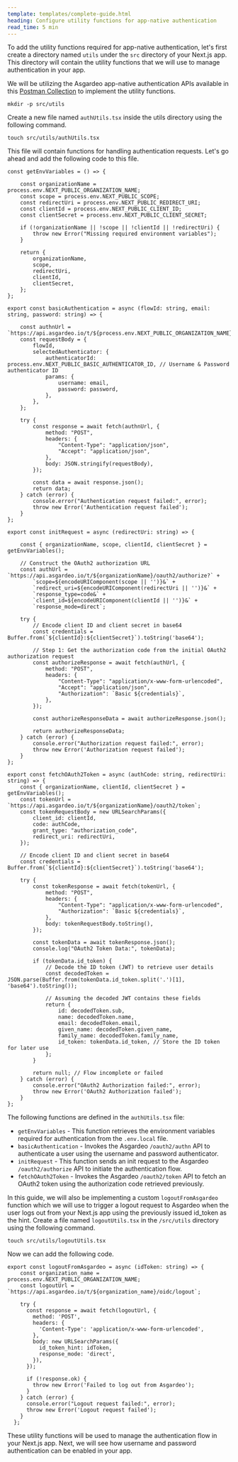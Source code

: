 ```yaml
---
template: templates/complete-guide.html
heading: Configure utility functions for app-native authentication
read_time: 5 min
---
```


To add the utility functions required for app-native authentication, let's first create a directory named `utils` under the `src` directory of your Next.js app. This directory will contain the utility functions that we will use to manage authentication in your app.

We will be utilizing the Asgardeo app-native authentication APIs available in this [Postman Collection](https://app.getpostman.com/run-collection/8657284-83f51f64-fe45-4ca4-88b0-f670562d6b44) to implement the utility functions.

```shell
mkdir -p src/utils
```

Create a new file named `authUtils.tsx` inside the utils directory using the following command.

```shell
touch src/utils/authUtils.tsx
```

This file will contain functions for handling authentication requests. Let's go ahead and add the following code to this file.

```shell title="authUtils.tsx"
const getEnvVariables = () => {

    const organizationName = process.env.NEXT_PUBLIC_ORGANIZATION_NAME;
    const scope = process.env.NEXT_PUBLIC_SCOPE;
    const redirectUri = process.env.NEXT_PUBLIC_REDIRECT_URI;
    const clientId = process.env.NEXT_PUBLIC_CLIENT_ID;
    const clientSecret = process.env.NEXT_PUBLIC_CLIENT_SECRET;

    if (!organizationName || !scope || !clientId || !redirectUri) {
        throw new Error("Missing required environment variables");
    }

    return {
        organizationName,
        scope,
        redirectUri,
        clientId,
        clientSecret,
    };
};

export const basicAuthentication = async (flowId: string, email: string, password: string) => {

    const authnUrl = `https://api.asgardeo.io/t/${process.env.NEXT_PUBLIC_ORGANIZATION_NAME}/oauth2/authn`;
    const requestBody = {
        flowId,
        selectedAuthenticator: {
            authenticatorId: process.env.NEXT_PUBLIC_BASIC_AUTHENTICATOR_ID, // Username & Password authenticator ID
            params: {
                username: email,
                password: password,
            },
        },
    };

    try {
        const response = await fetch(authnUrl, {
            method: "POST",
            headers: {
                "Content-Type": "application/json",
                "Accept": "application/json",
            },
            body: JSON.stringify(requestBody),
        });

        const data = await response.json();
        return data;
    } catch (error) {
        console.error("Authentication request failed:", error);
        throw new Error('Authentication request failed');
    }
};

export const initRequest = async (redirectUri: string) => {

    const { organizationName, scope, clientId, clientSecret } = getEnvVariables();

    // Construct the OAuth2 authorization URL
    const authUrl = `https://api.asgardeo.io/t/${organizationName}/oauth2/authorize?` +
        `scope=${encodeURIComponent(scope || '')}&` +
        `redirect_uri=${encodeURIComponent(redirectUri || '')}&` +
        `response_type=code&` +
        `client_id=${encodeURIComponent(clientId || '')}&` +
        `response_mode=direct`;

    try {
        // Encode client ID and client secret in base64
        const credentials = Buffer.from(`${clientId}:${clientSecret}`).toString('base64');

        // Step 1: Get the authorization code from the initial OAuth2 authorization request
        const authorizeResponse = await fetch(authUrl, {
            method: "POST",
            headers: {
                "Content-Type": "application/x-www-form-urlencoded",
                "Accept": "application/json",
                "Authorization": `Basic ${credentials}`,
            },
        });

        const authorizeResponseData = await authorizeResponse.json();

        return authorizeResponseData;
    } catch (error) {
        console.error("Authorization request failed:", error);
        throw new Error('Authorization request failed');
    }
};

export const fetchOAuth2Token = async (authCode: string, redirectUri: string) => {
    const { organizationName, clientId, clientSecret } = getEnvVariables();
    const tokenUrl = `https://api.asgardeo.io/t/${organizationName}/oauth2/token`;
    const tokenRequestBody = new URLSearchParams({
        client_id: clientId,
        code: authCode,
        grant_type: "authorization_code",
        redirect_uri: redirectUri,
    });

    // Encode client ID and client secret in base64
    const credentials = Buffer.from(`${clientId}:${clientSecret}`).toString('base64');

    try {
        const tokenResponse = await fetch(tokenUrl, {
            method: "POST",
            headers: {
                "Content-Type": "application/x-www-form-urlencoded",
                "Authorization": `Basic ${credentials}`,
            },
            body: tokenRequestBody.toString(),
        });

        const tokenData = await tokenResponse.json();
        console.log("OAuth2 Token Data:", tokenData);

        if (tokenData.id_token) {
            // Decode the ID token (JWT) to retrieve user details
            const decodedToken = JSON.parse(Buffer.from(tokenData.id_token.split('.')[1], 'base64').toString());

            // Assuming the decoded JWT contains these fields
            return {
                id: decodedToken.sub,
                name: decodedToken.name,
                email: decodedToken.email,
                given_name: decodedToken.given_name,
                family_name: decodedToken.family_name,
                id_token: tokenData.id_token, // Store the ID token for later use
            };
        }

        return null; // Flow incomplete or failed
    } catch (error) {
        console.error("OAuth2 Authorization failed:", error);
        throw new Error('OAuth2 Authorization failed');
    }
};
```

The following functions are defined in the `authUtils.tsx` file:

- `getEnvVariables` - This function retrieves the environment variables required for authentication from the `.env.local` file. 
- `basicAuthentication` - Invokes the Asgardeo `/oauth2/authn` API to authenticate a user using the username and password authenticator. 
- `initRequest` - This function sends an init request to the Asgardeo `/oauth2/authorize` API to initiate the authentication flow. 
- `fetchOAuth2Token` - Invokes the Asgardeo `/oauth2/token` API to fetch an OAuth2 token using the authorization code retrieved previously.

In this guide, we will also be implementing a custom `logoutFromAsgardeo` function which we will use to trigger a logout request to Asgardeo when the user logs out from your Next.js app using the previously issued id_token as the hint. Create a file named `logoutUtils.tsx` in the `/src/utils` directory using the following command.

```shell
touch src/utils/logoutUtils.tsx
```

Now we can add the following code.

```shell title="logoutUtils.tsx"
export const logoutFromAsgardeo = async (idToken: string) => {
    const organization_name = process.env.NEXT_PUBLIC_ORGANIZATION_NAME;
    const logoutUrl = `https://api.asgardeo.io/t/${organization_name}/oidc/logout`;
  
    try {
      const response = await fetch(logoutUrl, {
        method: 'POST',
        headers: {
          'Content-Type': 'application/x-www-form-urlencoded',
        },
        body: new URLSearchParams({
          id_token_hint: idToken,
          response_mode: 'direct',
        }),
      });
  
      if (!response.ok) {
        throw new Error('Failed to log out from Asgardeo');
      }
    } catch (error) {
      console.error("Logout request failed:", error);
      throw new Error('Logout request failed');
    }
  };
```

These utility functions will be used to manage the authentication flow in your Next.js app. Next, we will see how username and password authentication can be enabled in your app.

